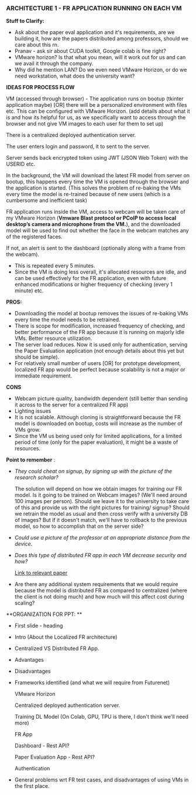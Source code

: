 

<h3>ARCHITECTURE 1 - FR APPLICATION RUNNING ON EACH VM</h3>

**Stuff to Clarify:** 

- Ask about the paper eval application and it's requirements, are we building it, how are the papers distributed among professors, should we care about this rn. 
- Pranav - ask sir about CUDA toolkit, Google colab is fine right? 
- VMware horizon? Is that what you mean, will it work out for us and can we avail it through the company. 
- Why did he mention LAN? Do we even need VMware Horizon, or do we need workstation, what does the university want? 

**IDEAS FOR PROCESS FLOW** 

VM (accessed through browser) -  The application runs on bootup (tkinter application maybe) [OR] there will be a personalized environment with files etc.  This can be configured with VMware Horizon. (add details about what it is and how its helpful for us, as we specifically want to access through the browser and not give VM images to each user for them to set up)

There is a centralized deployed authentication server.

The user enters login and password, it to sent to the server. 

Server sends back encrypted token using JWT (JSON Web Token) with the USERID etc. 

In the background, the VM will download the latest FR model from server on bootup, this happens every time the VM is opened through the browser and the application is started. (This solves the problem of re-baking the VMs every time the model is re-trained because of new users (which is a cumbersome and inefficient task)

FR application runs inside the VM, access to webcam will be taken care of my VMware Horizon (**Vmware Blast protocol or PCoIP to access local desktop’s camera and microphone from the VM.**), and the downloaded model will be used to find out whether the face in the webcam matches any of the registered faces. 

If not, an alert is sent to the dashboard (optionally along with a frame from the webcam). 

- This is repeated every 5 minutes. 
- Since the VM is doing less overall, it's allocated resources are idle, and can be used effectively for the FR application, even with future enhanced modifications or higher frequency of checking (every 1 minute) etc. 

**PROS:**

- Downloading the model at bootup removes the issues of re-baking VMs every time the model needs to be retrained. 
- There is scope for modification, increased frequency of checking, and better performance of the FR app because it is running on majorly idle VMs. Better resource utilization. 
- The server load reduces. Now it is used only for authentication, serving the Paper Evaluation application (not enough details about this yet but should be simple). 
- For relatively small number of users [OR] for prototype development, localized FR app would be perfect because scalability is not a major or immediate requirement. 

**CONS**

- Webcam picture quality, bandwidth dependent (still better than sending it across to the server for a centralized FR app)
- Lighting issues 
- It is not scalable. Although cloning is straightforward because the FR model is downloaded on bootup, costs will increase as the number of VMs grow. 
- Since the VM us being used only for limited applications, for a limited period of time (only for the paper evaluation), it might be a waste of resources. 

**Point to remember** : 

- _They could cheat on signup, by signing up with the picture of the research scholar?_

  The solution will depend on how we obtain images for training our FR model. Is it going to be trained on Webcam images? (We'll need around 100 images per person). Should we leave it to the university to take care of this and provide us with the right pictures for training/ signup? Should we retrain the model as usual and then cross verify with a university DB of images? But if it doesn't match, we'll have to rollback to the previous model, so how to accomplish that on the server side? 

- _Could use a picture of the professor at an appropriate distance from the device_. 

- _Does this type of distributed FR app in each VM decrease security and how?_ 

  [Link to relevant paper](http://www.iraj.in/journal/journal_file/journal_pdf/12-161-143617620637-39.pdf)

- Are there any additional system requirements that we would require because the model is distributed FR as compared to centralized (where the client is not doing much) and how much will this affect cost during scaling? 

**ORGANIZATION FOR PPT: **

- First slide - heading 

- Intro (About the Localized FR architecture)

- Centralized  VS Distributed FR App. 

- Advantages 

- Disadvantages 

- Frameworks identified  (and what we will require from Futurenet) 

  VMware Horizon 

  Centralized deployed authentication server. 

  Training DL Model (On Colab, GPU, TPU is there, I don't think we'll need more) 

  FR App 

  Dashboard - Rest API? 

  Paper Evaluation App - Rest API? 

  Authentication 

- General problems wrt FR test cases, and disadvantages of using VMs in the first place. 






